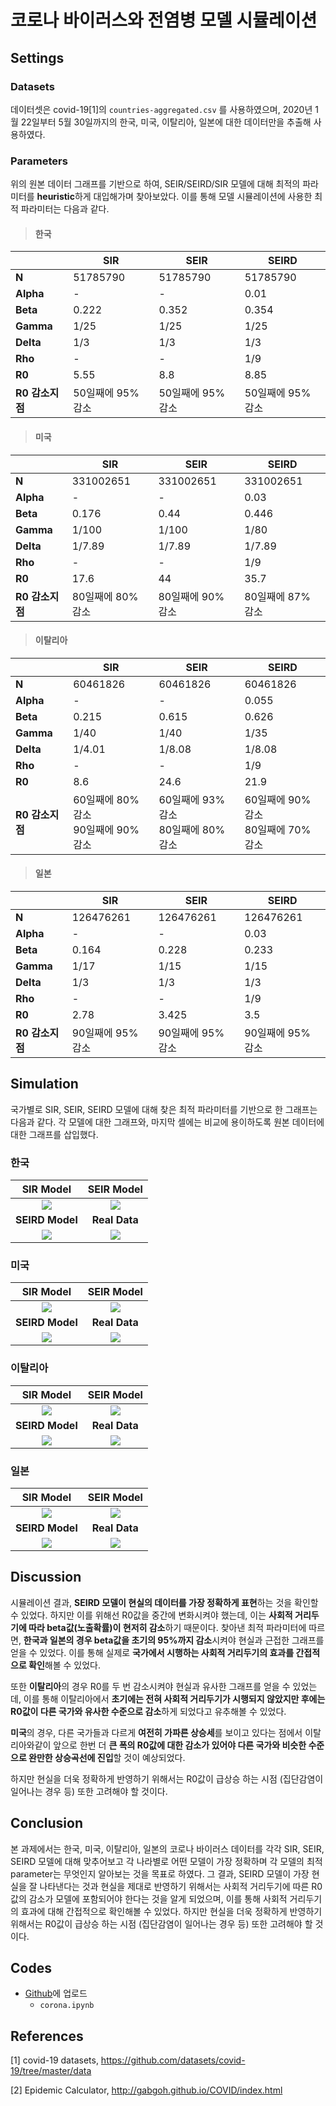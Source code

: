 # 코로나 바이러스와 전염병 모델 시뮬레이션



## Settings

### Datasets

데이터셋은 covid-19[1]의 `countries-aggregated.csv` 를 사용하였으며, 2020년 1월 22일부터 5월 30일까지의 한국, 미국, 이탈리아, 일본에 대한 데이터만을 추출해 사용하였다.



### Parameters

위의 원본 데이터 그래프를 기반으로 하여, SEIR/SEIRD/SIR 모델에 대해 최적의 파라미터를 **heuristic**하게 대입해가며 찾아보았다. 이를 통해 모델 시뮬레이션에 사용한 최적 파라미터는 다음과 같다.

> #### 한국 

|                 | SIR               | SEIR              | SEIRD             |
| --------------- | ----------------- | ----------------- | ----------------- |
| **N**           | 51785790          | 51785790          | 51785790          |
| **Alpha**       | -                 | -                 | 0.01              |
| **Beta**        | 0.222             | 0.352             | 0.354             |
| **Gamma**       | 1/25              | 1/25              | 1/25              |
| **Delta**       | 1/3               | 1/3               | 1/3               |
| **Rho**         | -                 | -                 | 1/9               |
| **R0**          | 5.55              | 8.8               | 8.85              |
| **R0 감소지점** | 50일째에 95% 감소 | 50일째에 95% 감소 | 50일째에 95% 감소 |



> #### 미국

|                 | SIR               | SEIR              | SEIRD             |
| --------------- | ----------------- | ----------------- | ----------------- |
| **N**           | 331002651         | 331002651         | 331002651         |
| **Alpha**       | -                 | -                 | 0.03              |
| **Beta**        | 0.176             | 0.44              | 0.446             |
| **Gamma**       | 1/100             | 1/100             | 1/80              |
| **Delta**       | 1/7.89            | 1/7.89            | 1/7.89            |
| **Rho**         | -                 | -                 | 1/9               |
| **R0**          | 17.6              | 44                | 35.7              |
| **R0 감소지점** | 80일째에 80% 감소 | 80일째에 90% 감소 | 80일째에 87% 감소 |



> #### 이탈리아

|                 | SIR                                      | SEIR                                     | SEIRD                                    |
| --------------- | ---------------------------------------- | ---------------------------------------- | ---------------------------------------- |
| **N**           | 60461826                                 | 60461826                                 | 60461826                                 |
| **Alpha**       | -                                        | -                                        | 0.055                                    |
| **Beta**        | 0.215                                    | 0.615                                    | 0.626                                    |
| **Gamma**       | 1/40                                     | 1/40                                     | 1/35                                     |
| **Delta**       | 1/4.01                                   | 1/8.08                                   | 1/8.08                                   |
| **Rho**         | -                                        | -                                        | 1/9                                      |
| **R0**          | 8.6                                      | 24.6                                     | 21.9                                     |
| **R0 감소지점** | 60일째에 80% 감소<br />90일째에 90% 감소 | 60일째에 93% 감소<br />80일째에 80% 감소 | 60일째에 90% 감소<br />80일째에 70% 감소 |



> #### 일본

|                 | SIR               | SEIR              | SEIRD             |
| --------------- | ----------------- | ----------------- | ----------------- |
| **N**           | 126476261         | 126476261         | 126476261         |
| **Alpha**       | -                 | -                 | 0.03              |
| **Beta**        | 0.164             | 0.228             | 0.233             |
| **Gamma**       | 1/17              | 1/15              | 1/15              |
| **Delta**       | 1/3               | 1/3               | 1/3               |
| **Rho**         | -                 | -                 | 1/9               |
| **R0**          | 2.78              | 3.425             | 3.5               |
| **R0 감소지점** | 90일째에 95% 감소 | 90일째에 95% 감소 | 90일째에 95% 감소 |



## Simulation

국가별로 SIR, SEIR, SEIRD 모델에 대해 찾은 최적 파라미터를 기반으로 한 그래프는 다음과 같다. 각 모델에 대한 그래프와, 마지막 셀에는 비교에 용이하도록 원본 데이터에 대한 그래프를 삽입했다.

### 한국

|        SIR Model         |       SEIR Model        |
| :----------------------: | :---------------------: |
|  ![](fig/korea_sir.png)  | ![](fig/korea_seir.png) |
|     **SEIRD Model**      |      **Real Data**      |
| ![](fig/korea_seird.png) |   ![](fig/korea.png)    |



### 미국

|       SIR Model       |      SEIR Model      |
| :-------------------: | :------------------: |
|  ![](fig/us_sir.png)  | ![](fig/us_seir.png) |
|    **SEIRD Model**    |    **Real Data**     |
| ![](fig/us_seird.png) |   ![](fig/us.png)    |



### 이탈리아

|        SIR Model         |       SEIR Model        |
| :----------------------: | :---------------------: |
|  ![](fig/italy_sir.png)  | ![](fig/italy_seir.png) |
|     **SEIRD Model**      |      **Real Data**      |
| ![](fig/italy_seird.png) |   ![](fig/italy.png)    |



### 일본

|        SIR Model         |       SEIR Model        |
| :----------------------: | :---------------------: |
|  ![](fig/japan_sir.png)  | ![](fig/japan_seir.png) |
|     **SEIRD Model**      |      **Real Data**      |
| ![](fig/japan_seird.png) |   ![](fig/japan.png)    |



## Discussion

시뮬레이션 결과, **SEIRD 모델이 현실의 데이터를 가장 정확하게 표현**하는 것을 확인할 수 있었다. 하지만 이를 위해선 R0값을 중간에 변화시켜야 했는데, 이는 **사회적 거리두기에 따라 beta값(노출확률)이 현저히 감소**하기 때문이다. 찾아낸 최적 파라미터에 따르면, **한국과 일본의 경우 beta값을 초기의 95%까지 감소**시켜야 현실과 근접한 그래프를 얻을 수 있었다. 이를 통해 실제로 **국가에서 시행하는 사회적 거리두기의 효과를 간접적으로 확인**해볼 수 있었다.

또한 **이탈리아**의 경우 R0를 두 번 감소시켜야 현실과 유사한 그래프를 얻을 수 있었는데, 이를 통해 이탈리아에서 **초기에는 전혀 사회적 거리두기가 시행되지 않았지만 후에는 R0값이 다른 국가와 유사한 수준으로 감소**하게 되었다고 유추해볼 수 있었다.

**미국**의 경우, 다른 국가들과 다르게 **여전히 가파른 상승세**를 보이고 있다는 점에서 이탈리아와같이 앞으로 한번 더 **큰 폭의 R0값에 대한 감소가 있어야 다른 국가와 비슷한 수준으로 완만한 상승곡선에 진입**할 것이 예상되었다.

하지만 현실을 더욱 정확하게 반영하기 위해서는 R0값이 급상승 하는 시점 (집단감염이 일어나는 경우 등) 또한 고려해야 할 것이다.



## Conclusion

본 과제에서는 한국, 미국, 이탈리아, 일본의 코로나 바이러스 데이터를 각각 SIR, SEIR, SEIRD 모델에 대해 맞추어보고 각 나라별로 어떤 모델이 가장 정확하며 각 모델의 최적 parameter는 무엇인지 알아보는 것을 목표로 하였다. 그 결과, SEIRD 모델이 가장 현실을 잘 나타낸다는 것과 현실을 제대로 반영하기 위해서는 사회적 거리두기에 따른 R0값의 감소가 모델에 포함되어야 한다는 것을 알게 되었으며, 이를 통해 사회적 거리두기의 효과에 대해 간접적으로 확인해볼 수 있었다. 하지만 현실을 더욱 정확하게 반영하기 위해서는 R0값이 급상승 하는 시점 (집단감염이 일어나는 경우 등) 또한 고려해야 할 것이다.



## Codes

* [Github](https://github.com/ricegood/socialcom/tree/master/project8)에 업로드
  * `corona.ipynb`



## References

[1] covid-19 datasets, https://github.com/datasets/covid-19/tree/master/data

[2] Epidemic Calculator, http://gabgoh.github.io/COVID/index.html